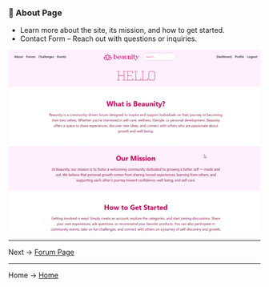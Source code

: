 ### 🌟 About Page

- Learn more about the site, its mission, and how to get started.
- Contact Form – Reach out with questions or inquiries.

![Demo GIF](https://github.com/denniesia/beaunity/blob/main/docs/assets/about.gif)


---
Next -> [Forum Page](https://github.com/denniesia/beaunity/blob/main/docs/pages/forum.md)

--- 
Home -> [Home](https://github.com/denniesia/beaunity/blob/main/README.md)
